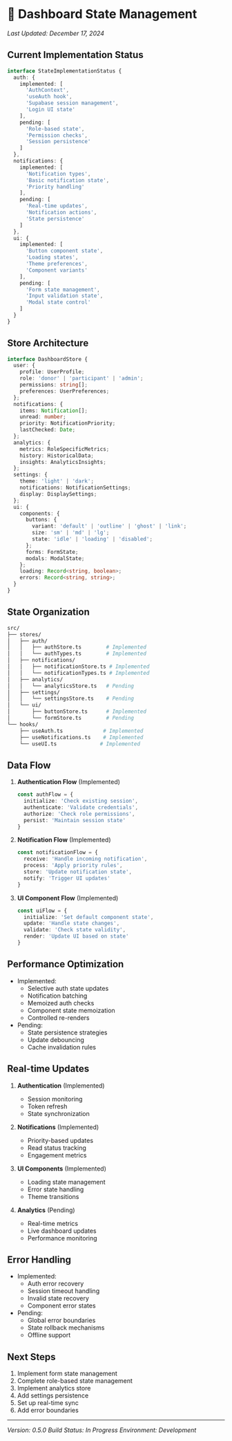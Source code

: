 # 💾 Dashboard State Management
*Last Updated: December 17, 2024*

## Current Implementation Status
```typescript
interface StateImplementationStatus {
  auth: {
    implemented: [
      'AuthContext',
      'useAuth hook',
      'Supabase session management',
      'Login UI state'
    ],
    pending: [
      'Role-based state',
      'Permission checks',
      'Session persistence'
    ]
  },
  notifications: {
    implemented: [
      'Notification types',
      'Basic notification state',
      'Priority handling'
    ],
    pending: [
      'Real-time updates',
      'Notification actions',
      'State persistence'
    ]
  },
  ui: {
    implemented: [
      'Button component state',
      'Loading states',
      'Theme preferences',
      'Component variants'
    ],
    pending: [
      'Form state management',
      'Input validation state',
      'Modal state control'
    ]
  }
}
```

## Store Architecture
```typescript
interface DashboardStore {
  user: {
    profile: UserProfile;
    role: 'donor' | 'participant' | 'admin';
    permissions: string[];
    preferences: UserPreferences;
  };
  notifications: {
    items: Notification[];
    unread: number;
    priority: NotificationPriority;
    lastChecked: Date;
  };
  analytics: {
    metrics: RoleSpecificMetrics;
    history: HistoricalData;
    insights: AnalyticsInsights;
  };
  settings: {
    theme: 'light' | 'dark';
    notifications: NotificationSettings;
    display: DisplaySettings;
  };
  ui: {
    components: {
      buttons: {
        variant: 'default' | 'outline' | 'ghost' | 'link';
        size: 'sm' | 'md' | 'lg';
        state: 'idle' | 'loading' | 'disabled';
      };
      forms: FormState;
      modals: ModalState;
    };
    loading: Record<string, boolean>;
    errors: Record<string, string>;
  }
}
```

## State Organization
```bash
src/
├── stores/
│   ├── auth/
│   │   ├── authStore.ts        # Implemented
│   │   └── authTypes.ts        # Implemented
│   ├── notifications/
│   │   ├── notificationStore.ts # Implemented
│   │   └── notificationTypes.ts # Implemented
│   ├── analytics/
│   │   └── analyticsStore.ts   # Pending
│   ├── settings/
│   │   └── settingsStore.ts    # Pending
│   └── ui/
│       ├── buttonStore.ts      # Implemented
│       └── formStore.ts        # Pending
└── hooks/
    ├── useAuth.ts             # Implemented
    ├── useNotifications.ts    # Implemented
    └── useUI.ts              # Implemented
```

## Data Flow
1. **Authentication Flow** (Implemented)
   ```typescript
   const authFlow = {
     initialize: 'Check existing session',
     authenticate: 'Validate credentials',
     authorize: 'Check role permissions',
     persist: 'Maintain session state'
   }
   ```

2. **Notification Flow** (Implemented)
   ```typescript
   const notificationFlow = {
     receive: 'Handle incoming notification',
     process: 'Apply priority rules',
     store: 'Update notification state',
     notify: 'Trigger UI updates'
   }
   ```

3. **UI Component Flow** (Implemented)
   ```typescript
   const uiFlow = {
     initialize: 'Set default component state',
     update: 'Handle state changes',
     validate: 'Check state validity',
     render: 'Update UI based on state'
   }
   ```

## Performance Optimization
- Implemented:
  - Selective auth state updates
  - Notification batching
  - Memoized auth checks
  - Component state memoization
  - Controlled re-renders
- Pending:
  - State persistence strategies
  - Update debouncing
  - Cache invalidation rules

## Real-time Updates
1. **Authentication** (Implemented)
   - Session monitoring
   - Token refresh
   - State synchronization

2. **Notifications** (Implemented)
   - Priority-based updates
   - Read status tracking
   - Engagement metrics

3. **UI Components** (Implemented)
   - Loading state management
   - Error state handling
   - Theme transitions

4. **Analytics** (Pending)
   - Real-time metrics
   - Live dashboard updates
   - Performance monitoring

## Error Handling
- Implemented:
  - Auth error recovery
  - Session timeout handling
  - Invalid state recovery
  - Component error states
- Pending:
  - Global error boundaries
  - State rollback mechanisms
  - Offline support

## Next Steps
1. Implement form state management
2. Complete role-based state management
3. Implement analytics store
4. Add settings persistence
5. Set up real-time sync
6. Add error boundaries

---
*Version: 0.5.0*
*Build Status: In Progress*
*Environment: Development*